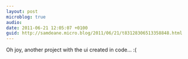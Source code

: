 ```yaml
---
layout: post
microblog: true
audio: 
date: 2011-06-21 12:05:07 +0100
guid: http://samdeane.micro.blog/2011/06/21/t83128306513358848.html
---
```

Oh joy, another project with the ui created in code... :(
